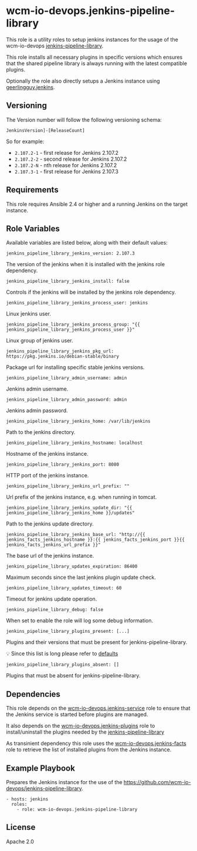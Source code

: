 # wcm-io-devops.jenkins-pipeline-library

This role is a utility roles to setup jenkins instances for the usage of
the wcm-io-devops
[jenkins-pipeline-library](https://github.com/wcm-io-devops/jenkins-pipeline-library).

This role installs all necessary plugins in specific versions which
ensures that the shared pipeline library is always running with the
latest compatible plugins.

Optionally the role also directly setups a Jenkins instance using [geerlingguy.jenkins](https://github.com/geerlingguy/ansible-role-jenkins).

## Versioning

The Version number will follow the following versioning schema:

`JenkinsVersion]-[ReleaseCount]`

So for example:
* `2.107.2-1` - first release for Jenkins 2.107.2
* `2.107.2-2` - second release for Jenkins 2.107.2
* `2.107.2-N` - nth release for Jenkins 2.107.2
* `2.107.3-1` - first release for Jenkins 2.107.3

## Requirements

This role requires Ansible 2.4 or higher and a running Jenkins on the
target instance.

## Role Variables

Available variables are listed below, along with their default values:

    jenkins_pipeline_library_jenkins_version: 2.107.3

The version of the jenkins when it is installed with the jenkins role dependency.

    jenkins_pipeline_library_jenkins_install: false

Controls if the jenkins will be installed by the jenkins role dependency.

    jenkins_pipeline_library_jenkins_process_user: jenkins

Linux jenkins user.

    jenkins_pipeline_library_jenkins_process_group: "{{ jenkins_pipeline_library_jenkins_process_user }}"

Linux group of jenkins user.

    jenkins_pipeline_library_jenkins_pkg_url: https://pkg.jenkins.io/debian-stable/binary

Package url for installing specific stable jenkins versions.

    jenkins_pipeline_library_admin_username: admin

Jenkins admin username.

    jenkins_pipeline_library_admin_password: admin

Jenkins admin password.

    jenkins_pipeline_library_jenkins_home: /var/lib/jenkins

Path to the jenkins directory.

    jenkins_pipeline_library_jenkins_hostname: localhost

Hostname of the jenkins instance.

    jenkins_pipeline_library_jenkins_port: 8080

HTTP port of the jenkins instance.

    jenkins_pipeline_library_jenkins_url_prefix: ""

Url prefix of the jenkins instance, e.g. when running in tomcat.

    jenkins_pipeline_library_jenkins_update_dir: "{{ jenkins_pipeline_library_jenkins_home }}/updates"

Path to the jenkins update directory.

    jenkins_pipeline_library_jenkins_base_url: "http://{{ jenkins_facts_jenkins_hostname }}:{{ jenkins_facts_jenkins_port }}{{ jenkins_facts_jenkins_url_prefix }}"

The base url of the jenkins instance.

    jenkins_pipeline_library_updates_expiration: 86400

Maximum seconds since the last jenkins plugin update check.

    jenkins_pipeline_library_updates_timeout: 60

Timeout for jenkins update operation.

    jenkins_pipeline_library_debug: false

When set to enable the role will log some debug information.

    jenkins_pipeline_library_plugins_present: [...]

Plugins and their versions that must be present for
jenkins-pipeline-library.

:bulb: Since this list is long please refer to
[defaults](defaults/main.yaml)

    jenkins_pipeline_library_plugins_absent: []

Plugins that must be absent for jenkins-pipeline-library.

## Dependencies

This role depends on the
[wcm-io-devops.jenkins-service](https://github.com/wcm-io-devops/ansible-jenkins-service)
role to ensure that the Jenkins service is started before plugins are
managed.

It also depends on the
[wcm-io-devops.jenkins-plugins](https://github.com/wcm-io-devops/ansible-jenkins-plugins)
role to install/uninstall the plugins needed by the
[jenkins-pipeline-library](https://github.com/wcm-io-devops/jenkins-pipeline-library)

As transinient dependency this role uses the
[wcm-io-devops.jenkins-facts](https://github.com/wcm-io-devops/ansible-jenkins-facts)
role to retrieve the list of installed plugins from the Jenkins
instance.

## Example Playbook

Prepares the Jenkins instance for the use of the
https://github.com/wcm-io-devops/jenkins-pipeline-library.

	- hosts: jenkins
	  roles:
	    - role: wcm-io-devops.jenkins-pipeline-library

## License

Apache 2.0
